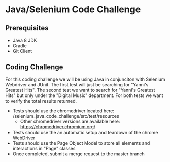 # Java/Selenium Code Challenge

<h2>Prerequisites</h2>

* Java 8 JDK
* Gradle
* Git Client

<h2>Coding Challenge</h2>

For this coding challenge we will be using Java in conjunciton with Selenium Webdriver and JUnit. The first test will just be searching for "Yanni's Greatest Hits".  The second test we want to search for "Yanni's Greatest Hits" but only under the "Digital Music" department. For both tests we want to verify the total results returned.

* Tests should use the chromedriver located here: /selenium_java_code_challenge/src/test/resources
  * Other chromedriver versions are available here: https://chromedriver.chromium.org/
* Tests should use the an automatic setup and teardown of the chrome WebDriver
* Tests should use the Page Object Model to store all elements and interactions in "Page" classes
* Once completed, submit a merge request to the master branch
